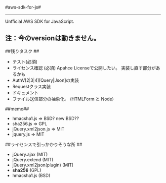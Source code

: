#aws-sdk-for-js#

---

Unfficial  AWS SDK for JavaScript. 

## **注：今のversionは動きません。** ##


##残りタスク ##
* テスト(必須)
* ライセンス確認 (必須) Apahce Licenseで公開したい。 実装し直す部分があるかも
* AuthV[2|3|4][Query|Json]の実装
* Requestクラス実装
* ドキュメント
* ファイル送信部分の抽象化。 (HTMLForm と Node)


##memo##
* hmacsha1.js => BSD? new BSD??
* sha256.js => GPL
* jQuery.xml2json.js => MIT
* jquery.js => MIT



##ライセンスで引っかかりそうな所 ##
* jQuery.ajax (MIT)
* jQuery.extend (MIT)
* jQuery.xml2json(plugin) (MIT)
* **sha256** (GPL)
* hmacsha1.js (BSD)
